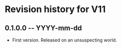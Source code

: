 # Revision history for V11

## 0.1.0.0 -- YYYY-mm-dd

* First version. Released on an unsuspecting world.
